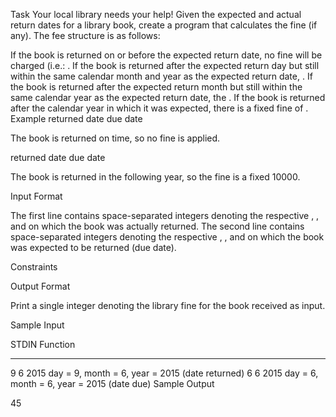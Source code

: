 Task
Your local library needs your help! Given the expected and actual return dates for a library book, create a program that calculates the fine (if any). The fee structure is as follows:

If the book is returned on or before the expected return date, no fine will be charged (i.e.: .
If the book is returned after the expected return day but still within the same calendar month and year as the expected return date, .
If the book is returned after the expected return month but still within the same calendar year as the expected return date, the .
If the book is returned after the calendar year in which it was expected, there is a fixed fine of .
Example
 returned date
 due date

The book is returned on time, so no fine is applied.

 returned date
 due date

The book is returned in the following year, so the fine is a fixed 10000.

Input Format

The first line contains  space-separated integers denoting the respective , , and  on which the book was actually returned.
The second line contains  space-separated integers denoting the respective , , and  on which the book was expected to be returned (due date).

Constraints

Output Format

Print a single integer denoting the library fine for the book received as input.

Sample Input

STDIN       Function
-----       --------
9 6 2015    day = 9, month = 6, year = 2015 (date returned)
6 6 2015    day = 6, month = 6, year = 2015 (date due)
Sample Output

45
